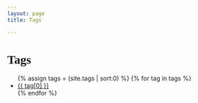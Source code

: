 ```yaml
---
layout: page
title: Tags

---
```


<div class="page-content wc-container">
	<div class="post">
		<h1 style="font-family: Prompt;">Tags</h1>  
		<ul>
			{% assign tags = (site.tags | sort:0) %}
			{% for tag in tags %}
			<li><a href="{{ '/tag/' | append:tag[0] | relative_url }}">{{ tag[0] }}</a></li>
			{% endfor %}
		</ul>
	</div>
</div>
